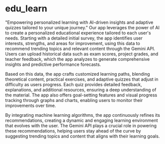 # edu_learn

"Empowering personalized learning with AI-driven insights and adaptive quizzes tailored to your unique journey."
Our app leverages the power of AI to create a personalized educational experience tailored to each user's needs. Starting with a detailed initial survey, the app identifies user interests, strengths, and areas for improvement, using this data to recommend trending topics and relevant content through the Gemini API. Users can upload historical data such as exam scores, project grades, and teacher feedback, which the app analyzes to generate comprehensive insights and predictive performance forecasts.

Based on this data, the app crafts customized learning paths, blending theoretical content, practical exercises, and adaptive quizzes that adjust in difficulty as users progress. Each quiz provides detailed feedback, explanations, and additional resources, ensuring a deep understanding of the material. The app also offers goal-setting features and visual progress tracking through graphs and charts, enabling users to monitor their improvements over time.

By integrating machine learning algorithms, the app continuously refines its recommendations, creating a dynamic and engaging learning environment that evolves with the user. The Gemini API plays a crucial role in powering these recommendations, helping users stay ahead of the curve by suggesting trending topics and content that aligns with their learning goals.
